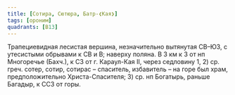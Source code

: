 ```yaml
---
title: [Сотира, Сютюра, Батр-❮Кая❯]
tags: [ороним]
quadrants: [В13]
---
```


Трапециевидная лесистая вершина, незначительно вытянутая СВ–ЮЗ, с утесистыми
обрывами к СВ и В; наверху поляна. В 3 км к З от нп Многоречье (Бахч.), к СЗ от
г. Караул-Кая II, через седловину 1, 2) ср. греч. сотер, сотир, сотирас –
спаситель, избавитель – на горе был храм, предположительно Христа-Спасителя; 3)
ср. нп Богатырь, раньше Багадыр, к ССЗ от горы.
